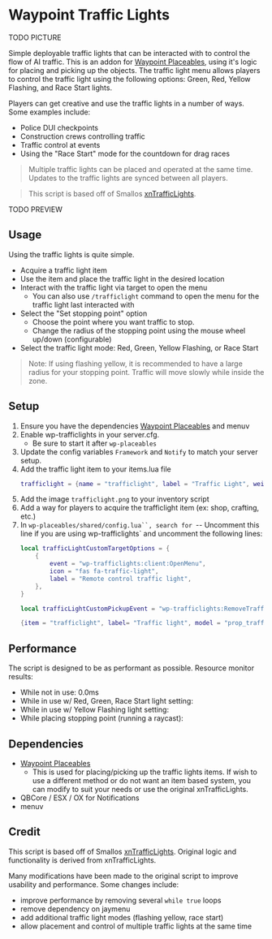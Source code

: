 # Waypoint Traffic Lights

TODO PICTURE

Simple deployable traffic lights that can be interacted with to control the flow of AI traffic.
This is an addon for [Waypoint Placeables](https://github.com/WaypointRP/wp-placeables), using it's logic for placing and picking up the objects. 
The traffic light menu allows players to control the traffic light using the following options: Green, Red, Yellow Flashing, and Race Start lights.

Players can get creative and use the traffic lights in a number of ways. Some examples include:
- Police DUI checkpoints
- Construction crews controlling traffic
- Traffic control at events
- Using the "Race Start" mode for the countdown for drag races

> Multiple traffic lights can be placed and operated at the same time. Updates to the traffic lights are synced between all players.

> This script is based off of Smallos [xnTrafficLights](https://github.com/smallo92/xnTrafficLights).

TODO PREVIEW

## Usage

Using the traffic lights is quite simple.
- Acquire a traffic light item
- Use the item and place the traffic light in the desired location
- Interact with the traffic light via target to open the menu
   - You can also use `/trafficlight` command to open the menu for the traffic light last interacted with
- Select the "Set stopping point" option
    - Choose the point where you want traffic to stop.
    - Change the radius of the stopping point using the mouse wheel up/down (configurable)
- Select the traffic light mode: Red, Green, Yellow Flashing, or Race Start

> Note: If using flashing yellow, it is recommended to have a large radius for your stopping point. Traffic will move slowly while inside the zone. 

## Setup

1. Ensure you have the dependencies [Waypoint Placeables](https://github.com/WaypointRP/wp-placeables) and menuv
2. Enable wp-trafficlights in your server.cfg.
    - Be sure to start it after `wp-placeables`
3. Update the config variables `Framework` and `Notify` to match your server setup.
4. Add the traffic light item to your items.lua file
    ```lua
    trafficlight = {name = "trafficlight", label = "Traffic Light", weight = 1000, type = "item", image = "trafficlight.png", unique = false, useable = true, shouldClose = true, combinable = nil, description = "A deployable traffic control device"},
    ```
5. Add the image `trafficlight.png` to your inventory script
6. Add a way for players to acquire the trafficlight item (ex: shop, crafting, etc.)
7. In `wp-placeables/shared/config.lua``, search for `-- Uncomment this line if you are using wp-trafficlights` and uncomment the following lines:
    ```lua
    local trafficLightCustomTargetOptions = {
        {
            event = "wp-trafficlights:client:OpenMenu",
            icon = "fas fa-traffic-light",
            label = "Remote control traffic light",
        },
    }

    local trafficLightCustomPickupEvent = "wp-trafficlights:RemoveTrafficLight"

    {item = "trafficlight", label= "Traffic light", model = "prop_traffic_03a", isFrozen = true, customTargetOptions = trafficLightCustomTargetOptions, customPickupEvent = trafficLightCustomPickupEvent},
    ```

## Performance

The script is designed to be as performant as possible.
Resource monitor results:
- While not in use: 0.0ms
- While in use w/ Red, Green, Race Start light setting: 
- While in use w/ Yellow Flashing light setting:
- While placing stopping point (running a raycast): 

## Dependencies

- [Waypoint Placeables](https://github.com/WaypointRP/wp-placeables)
   - This is used for placing/picking up the traffic lights items. If wish to use a different method or do not want an item based system, you can modify to suit your needs or use the original xnTrafficLights.
- QBCore / ESX / OX for Notifications 
- menuv

## Credit

This script is based off of Smallos [xnTrafficLights](https://github.com/smallo92/xnTrafficLights). Original logic and functionality is derived from xnTrafficLights.

Many modifications have been made to the original script to improve usability and performance. Some changes include:
- improve performance by removing several `while true` loops
- remove dependency on jaymenu
- add additional traffic light modes (flashing yellow, race start)
- allow placement and control of multiple traffic lights at the same time
